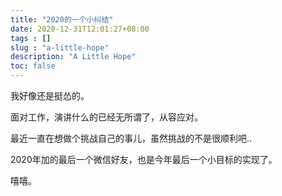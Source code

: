 ```yaml
---
title: "2020的一个小纠结"
date: 2020-12-31T12:01:27+08:00
tags : []
slug : "a-little-hope"
description: "A Little Hope"
toc: false
---
```


我好像还是挺怂的。

面对工作，演讲什么的已经无所谓了，从容应对。

最近一直在想做个挑战自己的事儿，虽然挑战的不是很顺利吧..

2020年加的最后一个微信好友，也是今年最后一个小目标的实现了。


嘻嘻。